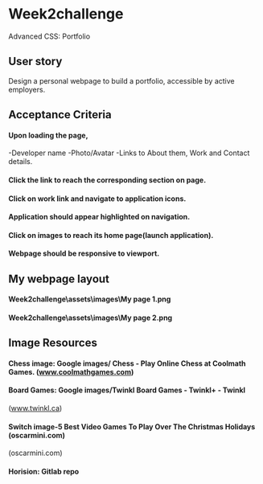 # Week2challenge
Advanced CSS: Portfolio
## User story
Design a personal webpage to build a portfolio, accessible by active employers.
## Acceptance Criteria
#### Upon loading the page,
-Developer name
-Photo/Avatar
-Links to About them, Work and Contact details.
#### Click the link to reach the corresponding section on page.
#### Click on work link and navigate to application icons.
#### Application should appear highlighted on navigation.
#### Click on images to reach its home page(launch application).
#### Webpage should be responsive to viewport.

## My webpage layout

#### Week2challenge\assets\images\My page 1.png
#### Week2challenge\assets\images\My page 2.png

## Image Resources
#### Chess image: Google images/ Chess - Play Online Chess at Coolmath Games. (www.coolmathgames.com)
#### Board Games: Google images/Twinkl Board Games - Twinkl+ - Twinkl
(www.twinkl.ca)
#### Switch image-5 Best Video Games To Play Over The Christmas Holidays (oscarmini.com)
(oscarmini.com)
#### Horision: Gitlab repo
